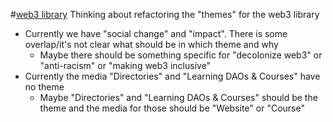 #[web3 library](/notes/archive/clarity/Tags/web3%20library.md) 
Thinking about refactoring the "themes" for the web3 library
- Currently we have "social change" and "impact". There is some overlap/it's not clear what should be in which theme and why
	- Maybe there should be something specific for "decolonize web3" or "anti-racism" or "making web3 inclusive"
- Currently the media "Directories" and "Learning DAOs & Courses" have no theme
	- Maybe "Directories" and "Learning DAOs & Courses" should be the theme and the media for those should be  "Website" or "Course"
